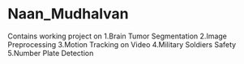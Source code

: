 # Naan_Mudhalvan
Contains working project on 1.Brain Tumor Segmentation 2.Image Preprocessing 3.Motion Tracking on Video 4.Military Soldiers Safety 5.Number Plate Detection
